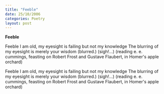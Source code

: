 ```yaml
---
title: "Feeble"
date: 25/10/2006
categories: Poetry
layout: post
---
```


**Feeble**

Feeble
I am old, my eyesight is failing
but not my
       knowledge
The blurring of my eyesight
       is merely your
       wisdom
       (blurred.)
(sigh!...)
(reading e. e. cummings,
 feasting on Robert Frost and Gustave Flaubert,
 in Homer's apple orchard)

Feeble
I am old, my eyesight is failing
but not my
       knowledge
The blurring of my eyesight
       is merely your
       wisdom
       (blurred.)
(sigh!...)
(reading e. e. cummings,
 feasting on Robert Frost and Gustave Flaubert,
 in Homer's apple orchard)
